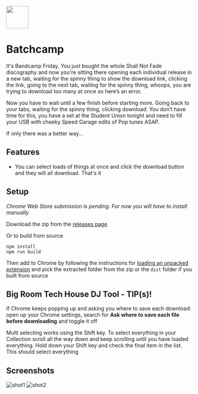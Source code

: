 [<img src="https://user-images.githubusercontent.com/36110276/180657602-a2fedf72-07e1-4fa3-b854-428136e48e14.png" width="60" />](https://user-images.githubusercontent.com/36110276/180657602-a2fedf72-07e1-4fa3-b854-428136e48e14.png)

# Batchcamp

It's Bandcamp Friday. You just bought the whole Shall Not Fade discography and now you're sitting there opening each individual release in a new tab, waiting for the spinny thing to show the download link, clicking the link, going to the next tab, waiting for the spinny thing, whoops, you are trying to download too many at once so here’s an error.

Now you have to wait until a few finish before starting more. Going back to your tabs, waiting for the spinny thing, clicking download. You don’t have time for this, you have a set at the Student Union tonight and need to fill your USB with cheeky Speed Garage edits of Pop tunes ASAP.

If only there was a better way...

## Features

- You can select loads of things at once and click the download button and they will all download. That's it

## Setup

_Chrome Web Store submission is pending. For now you will have to install manually_

Download the zip from the [releases page](https://github.com/hyphmongo/batchcamp/releases/tag/v1.0.1)

Or to build from source

```
npm install
npm run build
```

Then add to Chrome by following the instructions for [loading an unpacked extension](https://developer.chrome.com/docs/extensions/mv3/getstarted/#unpacked) and pick the extracted folder from the zip or the `dist` folder if you built from source

## Big Room Tech House DJ Tool - TIP(s)!

If Chrome keeps popping up and asking you where to save each download: open up your Chrome settings, search for **Ask where to save each file before downloading** and toggle it off

Multi selecting works using the Shift key. To select everything in your Collection scroll all the way down and keep scrolling until you have loaded everything. Hold down your Shift key and check the final item in the list. This should select everything

## Screenshots

![shot1](https://user-images.githubusercontent.com/36110276/180657889-18a45dcb-60e6-42d2-bc2f-561a29bd861e.png)
![shot2](https://user-images.githubusercontent.com/36110276/180657891-08de3620-ee7e-4ad4-adf2-27eb75821f97.png)

